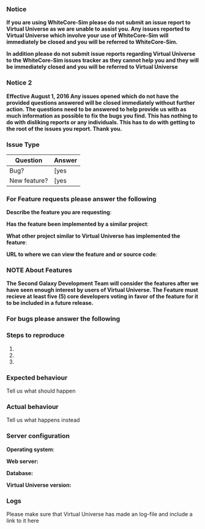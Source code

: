 ### Notice

**If you are using WhiteCore-Sim please do not submit an issue report to Virtual Universe as we are unable to assist you.  Any issues reported to Virtual Universe which involve your use of WhiteCore-Sim will immediately be closed and you will be referred to WhiteCore-Sim.**

**In addition please do not submit issue reports regarding Virtual Universe to the WhiteCore-Sim issues tracker as they cannot help you and they will be immediately closed and you will be referred to Virtual Universe**

### Notice 2

**Effective August 1, 2016 Any issues opened which do not have the provided questions answered will be closed immediately without further action.  The questions need to be answered to help provide us with as much information as possible to fix the bugs you find.  This has nothing to do with disliking reports or any individuals.  This has to do with getting to the root of the issues you report.  Thank you.**


### Issue Type

| Question      | Answer
| ------------- | ---------
| Bug?          | [yes|no]
| New feature?  | [yes|no]

### For Feature requests please answer the following

**Describe the feature you are requesting**:


**Has the feature been implemented by a similar project**:


**What other project similar to Virtual Universe has implemented the feature**:


**URL to where we can view the feature and or source code**:


### NOTE About Features

**The Second Galaxy Development Team will consider the features after we have seen enough interest by users of Virtual Universe.  The Feature must recieve at least five (5) core developers voting in favor of the feature for it to be included in a future release.**

### For bugs please answer the following

### Steps to reproduce

1.
2.
3.

### Expected behaviour

Tell us what should happen

### Actual behaviour

Tell us what happens instead

### Server configuration

**Operating system**:

**Web server:**

**Database:**

**Virtual Universe version:**

### Logs

Please make sure that Virtual Universe has made an log-file and include a link to it here
